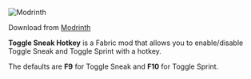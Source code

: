 ![Modrinth](https://img.shields.io/modrinth/v/togglesneakhotkey)

Download from [Modrinth](https://modrinth.com/project/togglesneakhotkey)

**Toggle Sneak Hotkey** is a Fabric mod that allows you to enable/disable Toggle Sneak and Toggle Sprint with a hotkey.

The defaults are **F9** for Toggle Sneak and **F10** for Toggle Sprint.